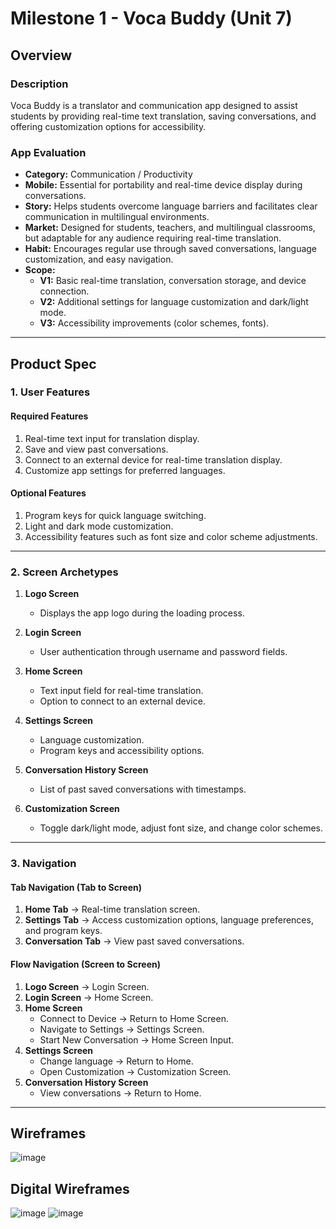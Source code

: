 # Milestone 1 - Voca Buddy (Unit 7)

## Overview  

### Description  
Voca Buddy is a translator and communication app designed to assist students by providing real-time text translation, saving conversations, and offering customization options for accessibility.  

### App Evaluation  
- **Category:** Communication / Productivity  
- **Mobile:** Essential for portability and real-time device display during conversations.  
- **Story:** Helps students overcome language barriers and facilitates clear communication in multilingual environments.  
- **Market:** Designed for students, teachers, and multilingual classrooms, but adaptable for any audience requiring real-time translation.  
- **Habit:** Encourages regular use through saved conversations, language customization, and easy navigation.  
- **Scope:**  
  - **V1:** Basic real-time translation, conversation storage, and device connection.  
  - **V2:** Additional settings for language customization and dark/light mode.  
  - **V3:** Accessibility improvements (color schemes, fonts).  

---

## Product Spec  

### 1. User Features  

#### Required Features  
1. Real-time text input for translation display.  
2. Save and view past conversations.  
3. Connect to an external device for real-time translation display.  
4. Customize app settings for preferred languages.  

#### Optional Features  
1. Program keys for quick language switching.  
2. Light and dark mode customization.  
3. Accessibility features such as font size and color scheme adjustments.  

---

### 2. Screen Archetypes  

1. **Logo Screen**  
   - Displays the app logo during the loading process.  

2. **Login Screen**  
   - User authentication through username and password fields.  

3. **Home Screen**  
   - Text input field for real-time translation.  
   - Option to connect to an external device.  

4. **Settings Screen**  
   - Language customization.  
   - Program keys and accessibility options.  

5. **Conversation History Screen**  
   - List of past saved conversations with timestamps.  

6. **Customization Screen**  
   - Toggle dark/light mode, adjust font size, and change color schemes.  

---

### 3. Navigation  

#### Tab Navigation (Tab to Screen)  
1. **Home Tab** → Real-time translation screen.  
2. **Settings Tab** → Access customization options, language preferences, and program keys.  
3. **Conversation Tab** → View past saved conversations.  

#### Flow Navigation (Screen to Screen)  
1. **Logo Screen** → Login Screen.  
2. **Login Screen** → Home Screen.  
3. **Home Screen**  
   - Connect to Device → Return to Home Screen.  
   - Navigate to Settings → Settings Screen.  
   - Start New Conversation → Home Screen Input.  
4. **Settings Screen**  
   - Change language → Return to Home.  
   - Open Customization → Customization Screen.  
5. **Conversation History Screen**  
   - View conversations → Return to Home.  

---

## Wireframes  
![image](https://github.com/user-attachments/assets/780e0ef4-83b6-4b4e-8452-fc2d9459753b)

## Digital Wireframes
![image](https://github.com/user-attachments/assets/19496303-8f37-48a6-b611-9608546841fb)
![image](https://github.com/user-attachments/assets/87ab71db-8109-4540-a5ee-c214a3589f0a)


